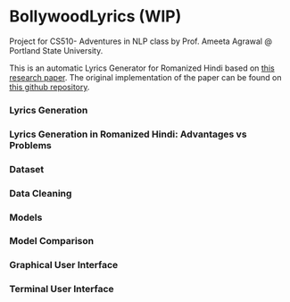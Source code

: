 # BollywoodLyrics (WIP)

Project for CS510- Adventures in NLP class by Prof. Ameeta Agrawal @ Portland State University.

This is an automatic Lyrics Generator for Romanized Hindi based on [this research paper](https://arxiv.org/pdf/2007.12916.pdf). 
The original implementation of the paper can be found on [this github repository](https://github.com/lingo-iitgn/Bollyrics).

### Lyrics Generation

### Lyrics Generation in Romanized Hindi: Advantages vs Problems

### Dataset

### Data Cleaning

### Models

### Model Comparison

### Graphical User Interface

### Terminal User Interface
